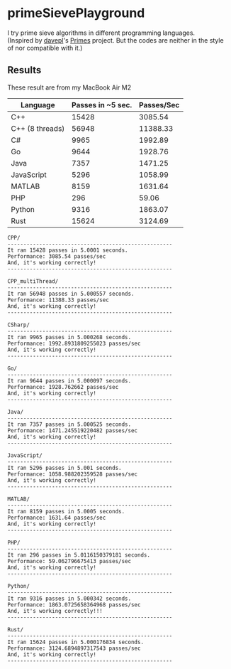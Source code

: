# primeSievePlayground
I try prime sieve algorithms in different programming languages.  
(Inspired by [davepl](https://github.com/davepl)'s [Primes](https://github.com/PlummersSoftwareLLC/Primes) project. But the codes are neither in the style of nor compatible with it.)

## Results
These result are from my MacBook Air M2

| **Language**    | **Passes in ~5 sec.** | **Passes/Sec** |
|-----------------|-----------------------|----------------|
| C++             | 15428                 | 3085.54        |
| C++ (8 threads) | 56948                 | 11388.33       |
| C#              | 9965                  | 1992.89        |
| Go              | 9644                  | 1928.76        |
| Java            | 7357                  | 1471.25        |
| JavaScript      | 5296                  | 1058.99        |
| MATLAB          | 8159                  | 1631.64        |
| PHP             | 296                   | 59.06          |
| Python          | 9316                  | 1863.07        |
| Rust            | 15624                 | 3124.69        |

    CPP/
    ----------------------------------------------------
    It ran 15428 passes in 5.0001 seconds.
    Performance: 3085.54 passes/sec
    And, it's working correctly!
    ----------------------------------------------------

    CPP_multiThread/
    ----------------------------------------------------
    It ran 56948 passes in 5.000557 seconds.
    Performance: 11388.33 passes/sec
    And, it's working correctly!
    ----------------------------------------------------

    CSharp/
    ----------------------------------------------------
    It ran 9965 passes in 5.000268 seconds.
    Performance: 1992.8931809255023 passes/sec
    And, it's working correctly!
    ----------------------------------------------------

    Go/
    ----------------------------------------------------
    It ran 9644 passes in 5.000097 seconds.
    Performance: 1928.762662 passes/sec
    And, it's working correctly!
    ----------------------------------------------------

    Java/
    ----------------------------------------------------
    It ran 7357 passes in 5.000525 seconds.
    Performance: 1471.245519220482 passes/sec
    And, it's working correctly!
    ----------------------------------------------------

    JavaScript/
    ----------------------------------------------------
    It ran 5296 passes in 5.001 seconds.
    Performance: 1058.988202359528 passes/sec
    And, it's working correctly!
    ----------------------------------------------------

    MATLAB/
    ----------------------------------------------------
    It ran 8159 passes in 5.0005 seconds.
    Performance: 1631.64 passes/sec
    And, it's working correctly!
    ----------------------------------------------------

    PHP/
    ----------------------------------------------------
    It ran 296 passes in 5.0116150379181 seconds.
    Performance: 59.062796675413 passes/sec
    And, it's working correctly!
    ----------------------------------------------------

    Python/
    ----------------------------------------------------
    It ran 9316 passes in 5.000342 seconds.
    Performance: 1863.0725658364968 passes/sec
    And, it's working correctly!!!
    ----------------------------------------------------

    Rust/
    ----------------------------------------------------
    It ran 15624 passes in 5.000176834 seconds.
    Performance: 3124.6894897317543 passes/sec
    And, it's working correctly!
    ----------------------------------------------------
